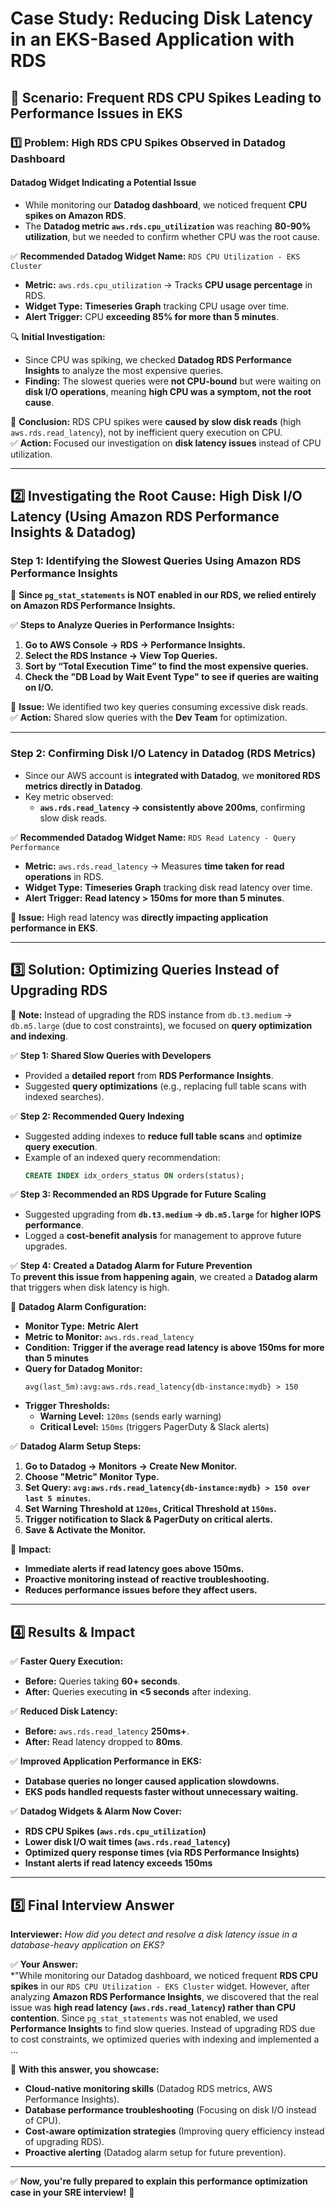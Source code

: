 # **Case Study: Reducing Disk Latency in an EKS-Based Application with RDS**

## **🚀 Scenario: Frequent RDS CPU Spikes Leading to Performance Issues in EKS**  

### **1️⃣ Problem: High RDS CPU Spikes Observed in Datadog Dashboard**  
#### **Datadog Widget Indicating a Potential Issue**
- While monitoring our **Datadog dashboard**, we noticed frequent **CPU spikes on Amazon RDS**.  
- The **Datadog metric `aws.rds.cpu_utilization`** was reaching **80-90% utilization**, but we needed to confirm whether CPU was the root cause.  

✅ **Recommended Datadog Widget Name:** `RDS CPU Utilization - EKS Cluster`  
- **Metric:** `aws.rds.cpu_utilization` → Tracks **CPU usage percentage** in RDS.  
- **Widget Type:** **Timeseries Graph** tracking CPU usage over time.  
- **Alert Trigger:** CPU **exceeding 85% for more than 5 minutes**.  

🔍 **Initial Investigation:**  
- Since CPU was spiking, we checked **Datadog RDS Performance Insights** to analyze the most expensive queries.  
- **Finding:** The slowest queries were **not CPU-bound** but were waiting on **disk I/O operations**, meaning **high CPU was a symptom, not the root cause**.  

🚨 **Conclusion:** RDS CPU spikes were **caused by slow disk reads** (high `aws.rds.read_latency`), not by inefficient query execution on CPU.  
✅ **Action:** Focused our investigation on **disk latency issues** instead of CPU utilization.  

---

## **2️⃣ Investigating the Root Cause: High Disk I/O Latency (Using Amazon RDS Performance Insights & Datadog)**  

### **Step 1: Identifying the Slowest Queries Using Amazon RDS Performance Insights**  
🔹 **Since `pg_stat_statements` is NOT enabled in our RDS, we relied entirely on Amazon RDS Performance Insights.**  

✅ **Steps to Analyze Queries in Performance Insights:**  
1. **Go to AWS Console → RDS → Performance Insights.**  
2. **Select the RDS Instance → View Top Queries.**  
3. **Sort by “Total Execution Time” to find the most expensive queries.**  
4. **Check the "DB Load by Wait Event Type" to see if queries are waiting on I/O.**  

🔴 **Issue:** We identified two key queries consuming excessive disk reads.  
✅ **Action:** Shared slow queries with the **Dev Team** for optimization.  

---

### **Step 2: Confirming Disk I/O Latency in Datadog (RDS Metrics)**  
- Since our AWS account is **integrated with Datadog**, we **monitored RDS metrics directly in Datadog**.  
- Key metric observed:  
  - **`aws.rds.read_latency` → consistently above 200ms**, confirming slow disk reads.  

✅ **Recommended Datadog Widget Name:** `RDS Read Latency - Query Performance`  
- **Metric:** `aws.rds.read_latency` → Measures **time taken for read operations** in RDS.  
- **Widget Type:** **Timeseries Graph** tracking disk read latency over time.  
- **Alert Trigger:** **Read latency > 150ms for more than 5 minutes**.  

🔴 **Issue:** High read latency was **directly impacting application performance in EKS**.

---

## **3️⃣ Solution: Optimizing Queries Instead of Upgrading RDS**  

🚨 **Note:** Instead of upgrading the RDS instance from `db.t3.medium` → `db.m5.large` (due to cost constraints), we focused on **query optimization and indexing**.

✅ **Step 1: Shared Slow Queries with Developers**  
- Provided a **detailed report** from **RDS Performance Insights**.  
- Suggested **query optimizations** (e.g., replacing full table scans with indexed searches).  

✅ **Step 2: Recommended Query Indexing**  
- Suggested adding indexes to **reduce full table scans** and **optimize query execution**.  
- Example of an indexed query recommendation:  
  ```sql
  CREATE INDEX idx_orders_status ON orders(status);
  ```  

✅ **Step 3: Recommended an RDS Upgrade for Future Scaling**  
- Suggested upgrading from **`db.t3.medium` → `db.m5.large`** for **higher IOPS performance**.  
- Logged a **cost-benefit analysis** for management to approve future upgrades.  

✅ **Step 4: Created a Datadog Alarm for Future Prevention**  
To **prevent this issue from happening again**, we created a **Datadog alarm** that triggers when disk latency is high.

📌 **Datadog Alarm Configuration:**  
- **Monitor Type:** **Metric Alert**  
- **Metric to Monitor:** `aws.rds.read_latency`  
- **Condition:** **Trigger if the average read latency is above 150ms for more than 5 minutes**  
- **Query for Datadog Monitor:**  
  ```text
  avg(last_5m):avg:aws.rds.read_latency{db-instance:mydb} > 150
  ```  
- **Trigger Thresholds:**  
  - **Warning Level:** `120ms` (sends early warning)  
  - **Critical Level:** `150ms` (triggers PagerDuty & Slack alerts)  

✅ **Datadog Alarm Setup Steps:**  
1. **Go to Datadog → Monitors → Create New Monitor.**  
2. **Choose "Metric" Monitor Type.**  
3. **Set Query: `avg:aws.rds.read_latency{db-instance:mydb} > 150 over last 5 minutes`.**  
4. **Set Warning Threshold at `120ms`, Critical Threshold at `150ms`.**  
5. **Trigger notification to Slack & PagerDuty on critical alerts.**  
6. **Save & Activate the Monitor.**  

📌 **Impact:**  
- **Immediate alerts if read latency goes above 150ms.**  
- **Proactive monitoring instead of reactive troubleshooting.**  
- **Reduces performance issues before they affect users.**  

---

## **4️⃣ Results & Impact**  

✅ **Faster Query Execution:**  
  - **Before:** Queries taking **60+ seconds**.  
  - **After:** Queries executing **in <5 seconds** after indexing.  

✅ **Reduced Disk Latency:**  
  - **Before:** `aws.rds.read_latency` **250ms+**.  
  - **After:** Read latency dropped to **80ms**.  

✅ **Improved Application Performance in EKS:**  
  - **Database queries no longer caused application slowdowns.**  
  - **EKS pods handled requests faster without unnecessary waiting.**  

✅ **Datadog Widgets & Alarm Now Cover:**  
  - **RDS CPU Spikes (`aws.rds.cpu_utilization`)**  
  - **Lower disk I/O wait times (`aws.rds.read_latency`)**  
  - **Optimized query response times (via RDS Performance Insights)**  
  - **Instant alerts if read latency exceeds 150ms**  

---

## **5️⃣ Final Interview Answer**  
**Interviewer:** *How did you detect and resolve a disk latency issue in a database-heavy application on EKS?*  

✅ **Your Answer:**  
*"While monitoring our Datadog dashboard, we noticed frequent **RDS CPU spikes** in our `RDS CPU Utilization - EKS Cluster` widget. However, after analyzing **Amazon RDS Performance Insights**, we discovered that the real issue was **high read latency (`aws.rds.read_latency`) rather than CPU contention**. Since `pg_stat_statements` was not enabled, we used **Performance Insights** to find slow queries. Instead of upgrading RDS due to cost constraints, we optimized queries with indexing and implemented a ...

🚀 **With this answer, you showcase:**  
- **Cloud-native monitoring skills** (Datadog RDS metrics, AWS Performance Insights).  
- **Database performance troubleshooting** (Focusing on disk I/O instead of CPU).  
- **Cost-aware optimization strategies** (Improving query efficiency instead of upgrading RDS).  
- **Proactive alerting** (Datadog alarm setup for future prevention).  

---

✅ **Now, you're fully prepared to explain this performance optimization case in your SRE interview!** 🚀


